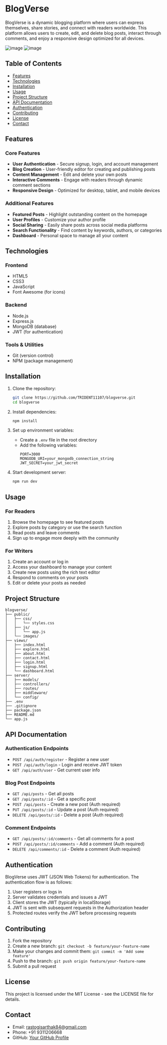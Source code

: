 # BlogVerse

BlogVerse is a dynamic blogging platform where users can express themselves, share stories, and connect with readers worldwide. This platform allows users to create, edit, and delete blog posts, interact through comments, and enjoy a responsive design optimized for all devices.

![image](https://github.com/user-attachments/assets/b8d22b60-7580-48bd-8508-32b022f73021)
![image](https://github.com/user-attachments/assets/f6612385-463f-4029-87f6-fdd67145ed0e)



## Table of Contents

- [Features](#features)
- [Technologies](#technologies)
- [Installation](#installation)
- [Usage](#usage)
- [Project Structure](#project-structure)
- [API Documentation](#api-documentation)
- [Authentication](#authentication)
- [Contributing](#contributing)
- [License](#license)
- [Contact](#contact)

## Features

### Core Features
- **User Authentication** - Secure signup, login, and account management
- **Blog Creation** - User-friendly editor for creating and publishing posts
- **Content Management** - Edit and delete your own posts
- **Interactive Comments** - Engage with readers through dynamic comment sections
- **Responsive Design** - Optimized for desktop, tablet, and mobile devices

### Additional Features
- **Featured Posts** - Highlight outstanding content on the homepage
- **User Profiles** - Customize your author profile
- **Social Sharing** - Easily share posts across social media platforms
- **Search Functionality** - Find content by keywords, authors, or categories
- **Dashboard** - Personal space to manage all your content

## Technologies

### Frontend
- HTML5
- CSS3
- JavaScript
- Font Awesome (for icons)

### Backend
- Node.js
- Express.js
- MongoDB (database)
- JWT (for authentication)

### Tools & Utilities
- Git (version control)
- NPM (package management)

## Installation

1. Clone the repository:
   ```bash
   git clone https://github.com/TRIDENT11107/blogverse.git
   cd blogverse
   ```

2. Install dependencies:
   ```bash
   npm install
   ```

3. Set up environment variables:
   - Create a `.env` file in the root directory
   - Add the following variables:
     ```
     PORT=3000
     MONGODB_URI=your_mongodb_connection_string
     JWT_SECRET=your_jwt_secret
     ```

4. Start development server:
   ```bash
   npm run dev
   ```

## Usage

### For Readers
1. Browse the homepage to see featured posts
2. Explore posts by category or use the search function
3. Read posts and leave comments
4. Sign up to engage more deeply with the community

### For Writers
1. Create an account or log in
2. Access your dashboard to manage your content
3. Create new posts using the rich text editor
4. Respond to comments on your posts
5. Edit or delete your posts as needed

## Project Structure

```
blogverse/
├── public/
│   ├── css/
│   │   └── styles.css
│   ├── js/
│   │   └── app.js
│   └── images/
├── views/
│   ├── index.html
│   ├── explore.html
│   ├── about.html
│   ├── contact.html
│   ├── login.html
│   ├── signup.html
│   └── dashboard.html
├── server/
│   ├── models/
│   ├── controllers/
│   ├── routes/
│   ├── middleware/
│   └── config/
├── .env
├── .gitignore
├── package.json
├── README.md
└── app.js
```

## API Documentation

### Authentication Endpoints
- `POST /api/auth/register` - Register a new user
- `POST /api/auth/login` - Login and receive JWT token
- `GET /api/auth/user` - Get current user info

### Blog Post Endpoints
- `GET /api/posts` - Get all posts
- `GET /api/posts/:id` - Get a specific post
- `POST /api/posts` - Create a new post (Auth required)
- `PUT /api/posts/:id` - Update a post (Auth required)
- `DELETE /api/posts/:id` - Delete a post (Auth required)

### Comment Endpoints
- `GET /api/posts/:id/comments` - Get all comments for a post
- `POST /api/posts/:id/comments` - Add a comment (Auth required)
- `DELETE /api/comments/:id` - Delete a comment (Auth required)

## Authentication

BlogVerse uses JWT (JSON Web Tokens) for authentication. The authentication flow is as follows:

1. User registers or logs in
2. Server validates credentials and issues a JWT
3. Client stores the JWT (typically in localStorage)
4. JWT is sent with subsequent requests in the Authorization header
5. Protected routes verify the JWT before processing requests

## Contributing

1. Fork the repository
2. Create a new branch: `git checkout -b feature/your-feature-name`
3. Make your changes and commit them: `git commit -m 'Add some feature'`
4. Push to the branch: `git push origin feature/your-feature-name`
5. Submit a pull request

## License

This project is licensed under the MIT License - see the LICENSE file for details.

## Contact

- Email: rastogisarthak84@gmail.com
- Phone: +91 9311206668
- GitHub: [Your GitHub Profile](https://github.com/TRIDENT11107)
